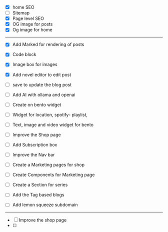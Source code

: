 - [X] home SEO
- [ ] Sitemap
- [X] Page level SEO 
- [X] OG image for posts
- [X] Og image for home

---

- [X] Add Marked for rendering of posts
- [X] Code block
- [X] Image box for images
- [X] Add novel editor to edit post 
- [ ] save to update the blog post
- [ ] Add AI with ollama and openai
- [ ] Create on bento widget
- [ ] Widget for location, spotify- playlist, 
- [ ] Text, image and video widget for bento
- [ ] Improve the Shop page
- [ ] Add Subscription box
- [ ] Improve the Nav bar
- [ ] Create a Marketing pages for shop
- [ ] Create Components for Marketing page

- [ ] Create a Section for series 
- [ ] Add the Tag based blogs
- [ ] Add lemon squeeze subdomain

---

- [ ] Improve the shop page
- [ ] 
